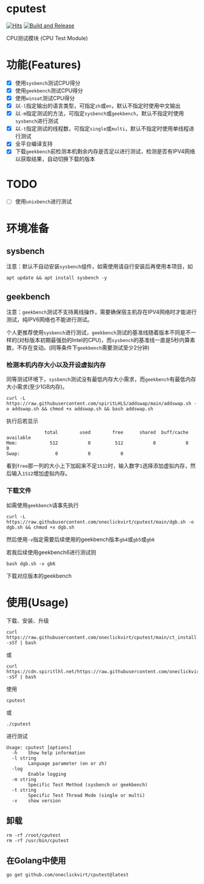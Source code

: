 # cputest

[![Hits](https://hits.seeyoufarm.com/api/count/incr/badge.svg?url=https%3A%2F%2Fgithub.com%2Foneclickvirt%2Fcputest&count_bg=%2323E01C&title_bg=%23555555&icon=sonarcloud.svg&icon_color=%23E7E7E7&title=hits&edge_flat=false)](https://hits.seeyoufarm.com) [![Build and Release](https://github.com/oneclickvirt/cputest/actions/workflows/main.yaml/badge.svg)](https://github.com/oneclickvirt/cputest/actions/workflows/main.yaml)

CPU测试模块 (CPU Test Module) 

# 功能(Features)

- [x] 使用```sysbench```测试CPU得分
- [x] 使用```geekbench```测试CPU得分
- [x] 使用```winsat```测试CPU得分
- [x] 以```-l```指定输出的语言类型，可指定```zh```或```en```，默认不指定时使用中文输出
- [x] 以```-m```指定测试的方法，可指定```sysbench```或```geekbench```，默认不指定时使用```sysbench```进行测试
- [x] 以```-t```指定测试的线程数，可指定```single```或```multi```，默认不指定时使用单线程进行测试
- [x] 全平台编译支持
- [x] 下载```geekbench```前检测本机剩余内存是否足以进行测试，检测是否有IPV4网络以获取结果，自动切换下载的版本

# TODO

- [ ] 使用```unixbench```进行测试

# 环境准备

## sysbench

注意：默认不自动安装```sysbench```组件，如需使用请自行安装后再使用本项目，如

```apt update && apt install sysbench -y```

## geekbench

注意：```geekbench```测试不支持离线操作，需要确保宿主机存在IPV4网络时才能进行测试，纯IPV6网络也不能进行测试。

个人更推荐使用```sysbench```进行测试，```geekbench```测试的基准线随着版本不同是不一样的(对标版本初期最强劲的Intel的CPU)，而```sysbench```的基准线一直是5秒内算素数，不存在变动。(同等条件下```geekbench```需要测试至少2分钟)

### 检测本机内存大小以及开设虚拟内存

同等测试环境下，```sysbench```测试没有最低内存大小需求，而```geekbench```有最低内存大小需求(至少1GB内存)。

```
curl -L https://raw.githubusercontent.com/spiritLHLS/addswap/main/addswap.sh -o addswap.sh && chmod +x addswap.sh && bash addswap.sh
```

执行后若显示

```
              total        used        free      shared  buff/cache   available
Mem:            512           0         512           0           0           0
Swap:             0           0           0
```

看到```free```那一列的大小上下加起来不足```1512```时，输入数字```1```选择添加虚拟内存，然后输入```1512```增加虚拟内存。

### 下载文件

如需使用```geekbench```请事先执行

```
curl -L https://raw.githubusercontent.com/oneclickvirt/cputest/main/dgb.sh -o dgb.sh && chmod +x dgb.sh
```

然后使用```-v```指定需要后续使用的geekbench版本```gb4```或```gb5```或```gb6```

若我后续使用geekbench6进行测试则

```
bash dgb.sh -v gb6
```

下载对应版本的geekbench

# 使用(Usage)

下载、安装、升级

```
curl https://raw.githubusercontent.com/oneclickvirt/cputest/main/ct_install.sh -sSf | bash
```

或

```
curl https://cdn.spiritlhl.net/https://raw.githubusercontent.com/oneclickvirt/cputest/main/ct_install.sh -sSf | bash
```

使用

```
cputest
```

或

```
./cputest
```

进行测试

```
Usage: cputest [options]
  -h    Show help information
  -l string
        Language parameter (en or zh)
  -log
        Enable logging
  -m string
        Specific Test Method (sysbench or geekbench)
  -t string
        Specific Test Thread Mode (single or multi)
  -v    show version
```

## 卸载

```
rm -rf /root/cputest
rm -rf /usr/bin/cputest
```

## 在Golang中使用

```
go get github.com/oneclickvirt/cputest@latest
```
